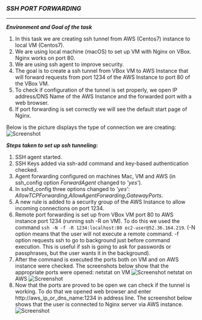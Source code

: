 ### ***SSH PORT FORWARDING*** ###
-------

***Environment and Goal of the task***
1. In this task we are creating ssh tunnel from AWS (Centos7) instance to local VM (Centos7). 
2. We are using local machine (macOS) to set up VM with Nginx on VBox. Nginx works on port 80.
3. We are using ssh agent to improve security.
4. The goal is to create a ssh tunnel from VBox VM to AWS Instance that will forward requests from port 1234 of the AWS Instance to port 80 of the VBox VM.
5. To check if configuration of the tunnel is set properly, we open IP address/DNS Name of the AWS Instance and the forwarded port with a web browser.
6. If port forwarding is set correctly we will see the default start page of Nginx.

Below is the picture displays the type of connection we are creating:
![Screenshot](https://github.com/irynadiudiuk/Linux_Fundamentals/blob/master/SSH_Tunneling/eeee.png)

***Steps taken to set up ssh tunneling:***

1. SSH agent started.
2. SSH Keys added via ssh-add command and key-based authentication checked.
3. Agent forwarding configured on machines Mac, VM and AWS (in ssh_config option *ForwardAgent* changed to _'yes'_).
4. In sshd_config three options changed to _'yes'_: *AllowTCPForwarding*,*AllowAgentForwarding*,*GatewayPorts*.
5. A new rule is added to a security group of the AWS Instance to allow incoming connections on port 1234.
6. Remote port forwarding is set up from VBox VM port 80 to AWS instance port 1234 (running ssh -R on VM).
To do this we used the command ```ssh -N -f -R 1234:localhost:80 ec2-user@52.36.164.219```.
(-N option means that the user will not execute a remote command.
-f option requests ssh to go to background just before command execution. This is useful if ssh is going to ask for passwords or passphrases, but the user wants it in the background).
8. After the command is executed the ports both on VM and on AWS instance were checked. The screenshots below show that the appropriate ports were opened:
netstat on VM
![Screenshot](https://github.com/irynadiudiuk/Linux_Fundamentals/blob/master/SSH_Tunneling/vm.png) 
netstat on AWS
![Screenshot](https://github.com/irynadiudiuk/Linux_Fundamentals/blob/master/SSH_Tunneling/ec2.png) 
9.  Now that the ports are proved to be open we can check if the tunnel is working. To do that we opened web browser and enter http://aws_ip_or_dns_name:1234 in address line.
The screenshot below shows that the user is connected to Nginx server via AWS instance.
![Screenshot](https://github.com/irynadiudiuk/Linux_Fundamentals/blob/master/SSH_Tunneling/nginx.png) 

